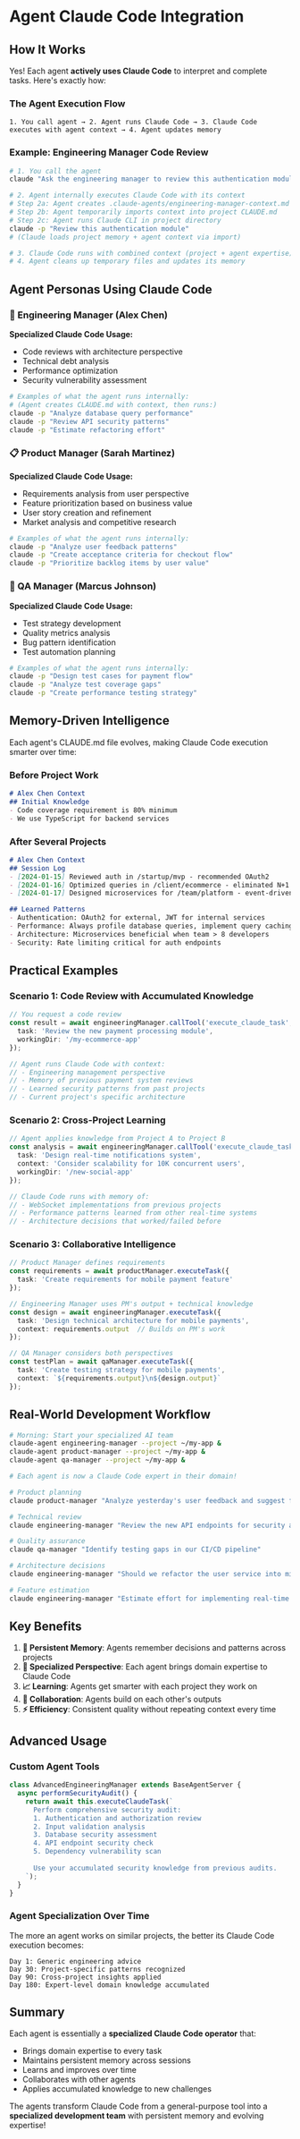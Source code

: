 # Agent Claude Code Integration

## How It Works

Yes! Each agent **actively uses Claude Code** to interpret and complete tasks. Here's exactly how:

### The Agent Execution Flow

```
1. You call agent → 2. Agent runs Claude Code → 3. Claude Code executes with agent context → 4. Agent updates memory
```

### Example: Engineering Manager Code Review

```bash
# 1. You call the agent
claude "Ask the engineering manager to review this authentication module"

# 2. Agent internally executes Claude Code with its context
# Step 2a: Agent creates .claude-agents/engineering-manager-context.md
# Step 2b: Agent temporarily imports context into project CLAUDE.md  
# Step 2c: Agent runs Claude CLI in project directory
claude -p "Review this authentication module"
# (Claude loads project memory + agent context via import)

# 3. Claude Code runs with combined context (project + agent expertise)
# 4. Agent cleans up temporary files and updates its memory
```

## Agent Personas Using Claude Code

### 🔧 Engineering Manager (Alex Chen)
**Specialized Claude Code Usage:**
- Code reviews with architecture perspective
- Technical debt analysis
- Performance optimization
- Security vulnerability assessment

```bash
# Examples of what the agent runs internally:
# (Agent creates CLAUDE.md with context, then runs:)
claude -p "Analyze database query performance"
claude -p "Review API security patterns" 
claude -p "Estimate refactoring effort"
```

### 📋 Product Manager (Sarah Martinez)  
**Specialized Claude Code Usage:**
- Requirements analysis from user perspective
- Feature prioritization based on business value
- User story creation and refinement
- Market analysis and competitive research

```bash
# Examples of what the agent runs internally:
claude -p "Analyze user feedback patterns"
claude -p "Create acceptance criteria for checkout flow"
claude -p "Prioritize backlog items by user value"
```

### 🧪 QA Manager (Marcus Johnson)
**Specialized Claude Code Usage:**
- Test strategy development
- Quality metrics analysis
- Bug pattern identification
- Test automation planning

```bash
# Examples of what the agent runs internally:
claude -p "Design test cases for payment flow"
claude -p "Analyze test coverage gaps"
claude -p "Create performance testing strategy"
```

## Memory-Driven Intelligence

Each agent's CLAUDE.md file evolves, making Claude Code execution smarter over time:

### Before Project Work
```markdown
# Alex Chen Context
## Initial Knowledge
- Code coverage requirement is 80% minimum
- We use TypeScript for backend services
```

### After Several Projects
```markdown
# Alex Chen Context
## Session Log
- [2024-01-15] Reviewed auth in /startup/mvp - recommended OAuth2
- [2024-01-16] Optimized queries in /client/ecommerce - eliminated N+1 issues  
- [2024-01-17] Designed microservices for /team/platform - event-driven architecture

## Learned Patterns
- Authentication: OAuth2 for external, JWT for internal services
- Performance: Always profile database queries, implement query caching
- Architecture: Microservices beneficial when team > 8 developers
- Security: Rate limiting critical for auth endpoints
```

## Practical Examples

### Scenario 1: Code Review with Accumulated Knowledge

```typescript
// You request a code review
const result = await engineeringManager.callTool('execute_claude_task', {
  task: 'Review the new payment processing module',
  workingDir: '/my-ecommerce-app'
});

// Agent runs Claude Code with context:
// - Engineering management perspective
// - Memory of previous payment system reviews
// - Learned security patterns from past projects
// - Current project's specific architecture
```

### Scenario 2: Cross-Project Learning

```typescript
// Agent applies knowledge from Project A to Project B
const analysis = await engineeringManager.callTool('execute_claude_task', {
  task: 'Design real-time notifications system',
  context: 'Consider scalability for 10K concurrent users',
  workingDir: '/new-social-app'
});

// Claude Code runs with memory of:
// - WebSocket implementations from previous projects
// - Performance patterns learned from other real-time systems
// - Architecture decisions that worked/failed before
```

### Scenario 3: Collaborative Intelligence

```typescript
// Product Manager defines requirements
const requirements = await productManager.executeTask({
  task: 'Create requirements for mobile payment feature'
});

// Engineering Manager uses PM's output + technical knowledge
const design = await engineeringManager.executeTask({
  task: 'Design technical architecture for mobile payments',
  context: requirements.output  // Builds on PM's work
});

// QA Manager considers both perspectives
const testPlan = await qaManager.executeTask({
  task: 'Create testing strategy for mobile payments',
  context: `${requirements.output}\n${design.output}`
});
```

## Real-World Development Workflow

```bash
# Morning: Start your specialized AI team
claude-agent engineering-manager --project ~/my-app &
claude-agent product-manager --project ~/my-app &
claude-agent qa-manager --project ~/my-app &

# Each agent is now a Claude Code expert in their domain!

# Product planning
claude product-manager "Analyze yesterday's user feedback and suggest feature priorities"

# Technical review
claude engineering-manager "Review the new API endpoints for security and performance"

# Quality assurance  
claude qa-manager "Identify testing gaps in our CI/CD pipeline"

# Architecture decisions
claude engineering-manager "Should we refactor the user service into microservices?"

# Feature estimation
claude engineering-manager "Estimate effort for implementing real-time chat"
```

## Key Benefits

1. **🧠 Persistent Memory**: Agents remember decisions and patterns across projects
2. **🎯 Specialized Perspective**: Each agent brings domain expertise to Claude Code
3. **📈 Learning**: Agents get smarter with each project they work on  
4. **🤝 Collaboration**: Agents build on each other's outputs
5. **⚡ Efficiency**: Consistent quality without repeating context every time

## Advanced Usage

### Custom Agent Tools

```typescript
class AdvancedEngineeringManager extends BaseAgentServer {
  async performSecurityAudit() {
    return await this.executeClaudeTask(`
      Perform comprehensive security audit:
      1. Authentication and authorization review
      2. Input validation analysis
      3. Database security assessment
      4. API endpoint security check
      5. Dependency vulnerability scan
      
      Use your accumulated security knowledge from previous audits.
    `);
  }
}
```

### Agent Specialization Over Time

The more an agent works on similar projects, the better its Claude Code execution becomes:

```
Day 1: Generic engineering advice
Day 30: Project-specific patterns recognized  
Day 90: Cross-project insights applied
Day 180: Expert-level domain knowledge accumulated
```

## Summary

Each agent is essentially a **specialized Claude Code operator** that:
- Brings domain expertise to every task
- Maintains persistent memory across sessions
- Learns and improves over time
- Collaborates with other agents
- Applies accumulated knowledge to new challenges

The agents transform Claude Code from a general-purpose tool into a **specialized development team** with persistent memory and evolving expertise!